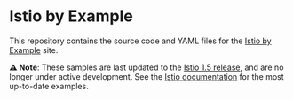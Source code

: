 # Istio by Example

This repository contains the source code and YAML files for the [Istio by Example](https://istiobyexample.dev) site.

**⚠️ Note**: These samples are last updated to the [Istio 1.5 release](https://github.com/istio/istio/releases/), and are no longer under active development. See the [Istio documentation](https://istio.io/) for the most up-to-date examples.
